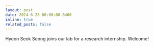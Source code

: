 ```yaml
---
layout: post
date: 2024-6-28 00:00:00-0400
inline: true
related_posts: false
---
```


Hyeon Seok Seong joins our lab for a research internship. Welcome!
